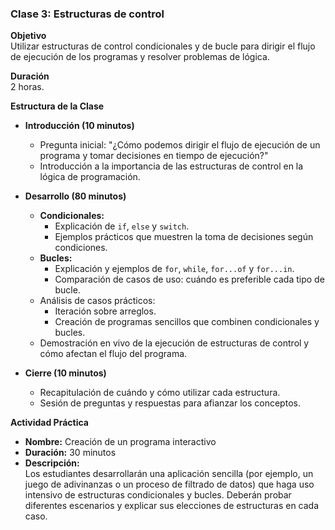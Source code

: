### **Clase 3: Estructuras de control**

**Objetivo**  
Utilizar estructuras de control condicionales y de bucle para dirigir el flujo de ejecución de los programas y resolver problemas de lógica.

**Duración**  
2 horas.

**Estructura de la Clase**  

- **Introducción (10 minutos)**
  - Pregunta inicial: "¿Cómo podemos dirigir el flujo de ejecución de un programa y tomar decisiones en tiempo de ejecución?"
  - Introducción a la importancia de las estructuras de control en la lógica de programación.

- **Desarrollo (80 minutos)**
  - **Condicionales:**
    - Explicación de `if`, `else` y `switch`.
    - Ejemplos prácticos que muestren la toma de decisiones según condiciones.
  - **Bucles:**
    - Explicación y ejemplos de `for`, `while`, `for...of` y `for...in`.
    - Comparación de casos de uso: cuándo es preferible cada tipo de bucle.
  - Análisis de casos prácticos:
    - Iteración sobre arreglos.
    - Creación de programas sencillos que combinen condicionales y bucles.
  - Demostración en vivo de la ejecución de estructuras de control y cómo afectan el flujo del programa.

- **Cierre (10 minutos)**
  - Recapitulación de cuándo y cómo utilizar cada estructura.
  - Sesión de preguntas y respuestas para afianzar los conceptos.

**Actividad Práctica**  
- **Nombre:** Creación de un programa interactivo  
- **Duración:** 30 minutos  
- **Descripción:**  
  Los estudiantes desarrollarán una aplicación sencilla (por ejemplo, un juego de adivinanzas o un proceso de filtrado de datos) que haga uso intensivo de estructuras condicionales y bucles. Deberán probar diferentes escenarios y explicar sus elecciones de estructuras en cada caso.

